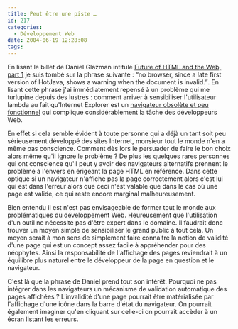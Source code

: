 ```yaml
---
title: Peut être une piste …
id: 217
categories:
  - Développement Web
date: 2004-06-19 12:28:08
tags:
---
```


En lisant le billet de Daniel Glazman intitulé [Future of HTML and the Web, part 1](http://webperso.easyconnect.fr/danielglazman/weblog/dotclear/index.php?2004/06/08/362-future-of-html-and-the-web "Future of HTML and the Web, part 1") je suis tombé sur la phrase suivante&nbsp;: <q>no browser, since a late first version of HotJava, shows a warning when the document is invalid.</q>. En lisant cette phrase j'ai immédiatement repensé à un problème qui me turlupine depuis des lustres&nbsp;: comment arriver à sensibiliser l'utilisateur lambda au fait qu'Internet Explorer est un [navigateur obsolète et peu fonctionnel](http://emmanuel.clement.free.fr/navigateurs/comparatif.htm "Comparatif Internet Explorer / Mozilla Firefox") qui complique considérablement la tâche des développeurs Web.

En effet si cela semble évident à toute personne qui a déjà un tant soit peu sérieusement développé des sites Internet, monsieur tout le monde n'en a même pas conscience. Comment dès lors le persuader de faire le bon choix alors même qu'il ignore le problème&nbsp;? De plus les quelques rares personnes qui ont conscience qu'il peut y avoir des navigateurs alternatifs prennent le problème à l'envers en érigeant la page HTML en référence. Dans cette optique si un navigateur n'affiche pas la page correctement alors c'est lui qui est dans l'erreur alors que ceci n'est valable que dans le cas où une page est valide, ce qui reste encore marginal malheureusement.

Bien entendu il est n'est pas envisageable de former tout le monde aux problématiques du développement Web. Heureusement que l'utilisation d'un outil ne nécessite pas d'être expert dans le domaine. Il faudrait donc trouver un moyen simple de sensibiliser le grand public à tout cela. Un moyen serait à mon sens de simplement faire connaitre la notion de validité d'une page qui est un concept assez facile à appréhender pour des néophytes. Ainsi la responsabilité de l'affichage des pages reviendrait à un équilibre plus naturel entre le développeur de la page en question et le navigateur.

C'est là que la phrase de Daniel prend tout son intérêt. Pourquoi ne pas intégrer dans les navigateurs un mécanisme de validation automatique des pages affichées&nbsp;? L'invalidité d'une page pourrait être matérialisée par l'affichage d'une icône dans la barre d'état du navigateur. On pourrait également imaginer qu'en cliquant sur celle-ci on pourrait accèder à un écran listant les erreurs.
